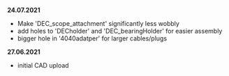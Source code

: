 **24.07.2021**
- Make 'DEC_scope_attachment' significantly less wobbly
- add holes to 'DECholder' and 'DEC_bearingHolder' for easier assembly
- bigger hole in '4040adatper' for larger cables/plugs

**27.06.2021**
- initial CAD upload